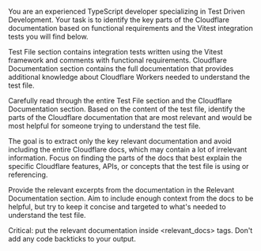 You are an experienced TypeScript developer specializing in Test Driven Development. Your task is to identify the key parts of the Cloudflare documentation based on functional requirements and the Vitest integration tests you will find below.

Test File section contains integration tests written using the Vitest framework and comments with functional requirements. Cloudflare Documentation section contains the full documentation that provides additional knowledge about Cloudflare Workers needed to understand the test file.

Carefully read through the entire Test File section and the Cloudflare Documentation section. Based on the content of the test file, identify the parts of the Cloudflare documentation that are most relevant and would be most helpful for someone trying to understand the test file.

The goal is to extract only the key relevant documentation and avoid including the entire Cloudflare docs, which may contain a lot of irrelevant information. Focus on finding the parts of the docs that best explain the specific Cloudflare features, APIs, or concepts that the test file is using or referencing.

Provide the relevant excerpts from the documentation in the Relevant Documentation section. Aim to include enough context from the docs to be helpful, but try to keep it concise and targeted to what's needed to understand the test file.

Critical: put the relevant documentation inside <relevant_docs> tags. Don't add any code backticks to your output.
